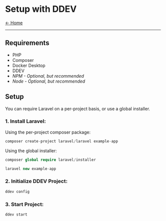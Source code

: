 # Setup with DDEV

[&larr; Home](../README.md)

***

## Requirements

- PHP
- Composer
- Docker Desktop
- DDEV
- *NPM - Optional, but recommended*
- *Node - Optional, but recommended*

## Setup

You can require Laravel on a per-project basis, or use a global installer.

### 1. Install Laravel:

Using the per-project composer package:

```php
composer create-project laravel/laravel example-app
```

Using the global installer:

```php
composer global require laravel/installer
```

```php
laravel new example-app
```

### 2. Initialize DDEV Project:

```php
ddev config
```

### 3. Start Project:

```php
ddev start
```